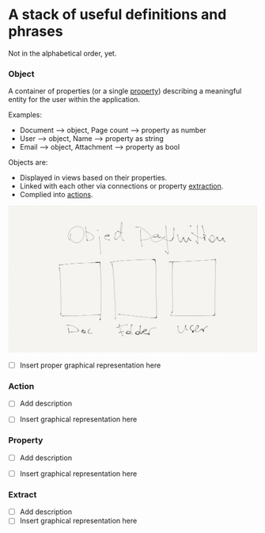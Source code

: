 # A stack of useful definitions and phrases #
Not in the alphabetical order, yet.

### Object ###
A container of properties (or a single [property](#property)) describing a meaningful entity for the user within the application.

Examples:
*	Document --> object, Page count --> property as number
*	User --> object, Name --> property as string
*	Email --> object, Attachment --> property as bool

Objects are:
*	Displayed in views based on their properties.
*	Linked with each other via connections or property [extraction](#extract).
*	Complied into [actions](#action).   

![Examples of objects](/images/imagetest.jpg)


- [ ] Insert proper graphical representation here



### Action ###

- [ ] Add description
- [ ] Insert graphical representation here



### Property ###

- [ ] Add description
- [ ] Insert graphical representation here



### Extract ###

- [ ] Add description
- [ ] Insert graphical representation here